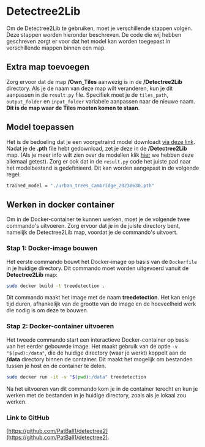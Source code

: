 # Detectree2Lib

Om de Detectree2Lib te gebruiken, moet je verschillende stappen volgen. Deze stappen worden hieronder beschreven. De code die wij hebben geschreven zorgt er voor dat het model kan worden toegepast in verschillende mappen binnen een map.

## Extra map toevoegen

Zorg ervoor dat de map **/Own_Tiles** aanwezig is in de **/Detectree2Lib** directory. Als je de naam van deze map wilt veranderen, kun je dit aanpassen in de `result.py` file. Specifiek moet je de `tiles_path`, `output_folder` en `input_folder` variabele aanpassen naar de nieuwe naam. **Dit is de map waar de Tiles moeten komen te staan**.

## Model toepassen

Het is de bedoeling dat je een voorgetraind model downloadt [via deze link](https://zenodo.org/records/12773341). Nadat je de **.pth** file hebt gedownload, zet je deze in de **/Detectree2Lib** map. (Als je meer info wilt zien over de modellen klik [hier](docs/) we hebben deze allemaal getest). Zorg er ook dat in de `result.py` code het juiste pad naar het modelbestand is gedefinieerd. Dit kan worden aangepast in de volgende regel:

```bash
trained_model = "./urban_trees_Cambridge_20230630.pth"
```

## Werken in docker container

Om in de Docker-container te kunnen werken, moet je de volgende twee commando's uitvoeren. Zorg ervoor dat je in de juiste directory bent, namelijk de Detectree2Lib map, voordat je de commando's uitvoert.

### Stap 1: Docker-image bouwen

Het eerste commando bouwt het Docker-image op basis van de `Dockerfile` in je huidige directory. Dit commando moet worden uitgevoerd vanuit de **Detectree2Lib** map:

```bash
sudo docker build -t treedetection .
```

Dit commando maakt het image met de naam **treedetection**. Het kan enige tijd duren, afhankelijk van de grootte van de image en de hoeveelheid werk die nodig is om deze te bouwen.

### Stap 2: Docker-container uitvoeren

Het tweede commando start een interactieve Docker-container op basis van het eerder gebouwde image. Het maakt gebruik van de optie `-v "$(pwd):/data"`, die de huidige directory (waar je werkt) koppelt aan de **/data** directory binnen de container. Dit maakt het mogelijk om bestanden tussen je host en de container te delen.

```bash
sudo docker run -it -v "$(pwd):/data" treedetection
```

Na het uitvoeren van dit commando kom je in de container terecht en kun je werken met de bestanden in je huidige directory, zoals als je lokaal zou werken.

### Link to GitHub

[https://github.com/PatBall1/detectree2](https://github.com/PatBall1/detectree2).

